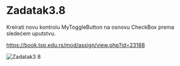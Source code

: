 # Zadatak3.8
Kreirati novu kontrolu MyToggleButton na osnovu CheckBox prema sledećem uputstvu.

https://book.tsp.edu.rs/mod/assign/view.php?id=23188

![Zadatak3 8](https://github.com/tspirot/IV1-Zadatak3.8-ToggleButton/assets/62893666/78b74c6a-4dd0-4b84-8c13-96a4798494cd)
